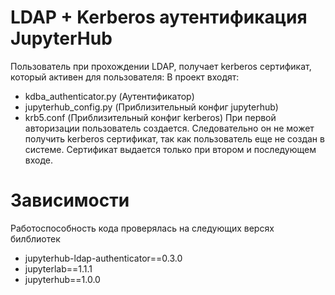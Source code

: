 # LDAP + Kerberos аутентификация JupyterHub
Пользователь при прохождении LDAP, получает kerberos сертификат, который активен для пользователя:
В проект входят:
- kdba_authenticator.py (Аутентификатор)
- jupyterhub_config.py  (Приблизительный конфиг jupyterhub)
- krb5.conf (Приблизительный конфиг kerberos)
При первой авторизации пользователь создается. Следовательно он не может получить kerberos сертификат, так как пользователь еще не создан в системе. Сертификат выдается только при втором и последующем входе.
# Зависимости
Работоспособность кода проверялась на следующих версях билблиотек
- jupyterhub-ldap-authenticator==0.3.0
- jupyterlab==1.1.1
- jupyterhub==1.0.0
